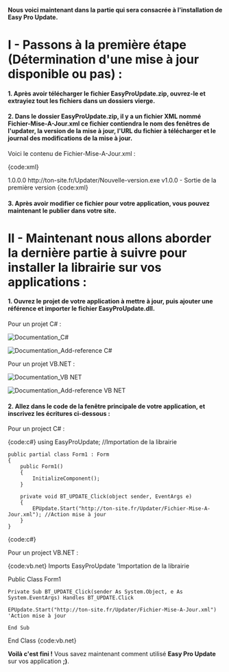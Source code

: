 **Nous voici maintenant dans la partie qui sera consacrée à l'installation de Easy Pro Update.**

# I - Passons à la première étape (Détermination d'une mise à jour disponible ou pas) :

#### 1. Après avoir télécharger le fichier EasyProUpdate.zip, ouvrez-le et extrayiez tout les fichiers dans un dossiers vierge.

#### 2. Dans le dossier EasyProUpdate.zip, il y a un fichier XML nommé Fichier-Mise-A-Jour.xml ce fichier contiendra le nom des fenêtres de l'updater, la version de la mise à jour, l'URL du fichier à télécharger et le journal des modifications de la mise à jour.

Voici le contenu de Fichier-Mise-A-Jour.xml :

{code:xml}
<?xml version="1.0" encoding="utf-8"?>
<item>
   <title>Titre des fenêtres de l'updater</title>                    <!-- Titre de l'updater -->
   <version>1.0.0.0</version>                                        <!-- Version de la mise à jour -->
   <url>http://ton-site.fr/Updater/Nouvelle-version.exe</url>        <!-- URL du téléchargement de la mise à jour -->
   <changelog>v1.0.0 - Sortie de la première version</changelog>     <!-- Journal de modifications -->
</item>
{code:xml}

#### 3. Après avoir modifier ce fichier pour votre application, vous pouvez maintenant le publier dans votre site.



# II - Maintenant nous allons aborder la dernière partie à suivre pour installer la librairie sur vos applications :

#### 1. Ouvrez le projet de votre application à mettre à jour, puis ajouter une référence et importer le fichier EasyProUpdate.dll.

Pour un projet C# :

![Documentation_C#](https://user-images.githubusercontent.com/71042742/124523557-dbd8a100-ddf7-11eb-82a9-147a4099f63b.png)

![Documentation_Add-reference C#](https://user-images.githubusercontent.com/71042742/124523572-eb57ea00-ddf7-11eb-95d3-92ecf6b49503.png)


Pour un projet VB.NET :

![Documentation_VB NET](https://user-images.githubusercontent.com/71042742/124523578-f14dcb00-ddf7-11eb-9c03-3e500927e07a.png)


![Documentation_Add-reference VB NET](https://user-images.githubusercontent.com/71042742/124523585-f6ab1580-ddf7-11eb-9a59-8386e1026086.png)


#### 2. Allez dans le code de la fenêtre principale de votre application, et inscrivez les écritures ci-dessous : 

Pour un project C# :

{code:c#}
using EasyProUpdate; //Importation de la librairie

    public partial class Form1 : Form
    {
        public Form1()
        {
            InitializeComponent();
        }

        private void BT_UPDATE_Click(object sender, EventArgs e)
        {
            EPUpdate.Start("http://ton-site.fr/Updater/Fichier-Mise-A-Jour.xml"); //Action mise à jour
        }
    }
{code:c#}

Pour un project VB.NET :

{code:vb.net}
Imports EasyProUpdate 'Importation de la librairie


Public Class Form1

    Private Sub BT_UPDATE_Click(sender As System.Object, e As System.EventArgs) Handles BT_UPDATE.Click
	
	EPUpdate.Start("http://ton-site.fr/Updater/Fichier-Mise-A-Jour.xml") 'Action mise à jour

    End Sub
End Class
{code:vb.net}

**Voilà c'est fini !** Vous savez maintenant comment utilisé **Easy Pro Update** sur vos application **;)**.
